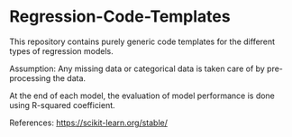 # Regression-Code-Templates
This repository contains purely generic code templates for the different types of regression models.

Assumption: Any missing data or categorical data is taken care of by pre-processing the data.

At the end of each model, the evaluation of model performance is done using R-squared coefficient.

References: https://scikit-learn.org/stable/
